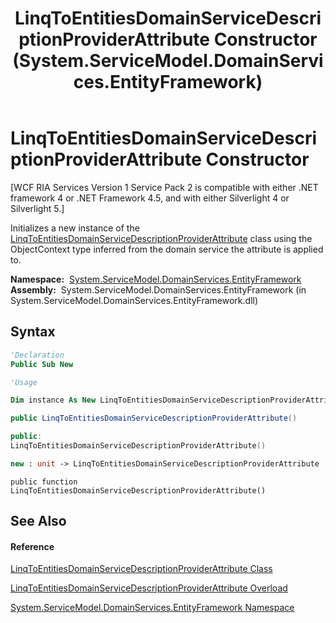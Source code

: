 ﻿---
title: LinqToEntitiesDomainServiceDescriptionProviderAttribute Constructor  (System.ServiceModel.DomainServices.EntityFramework)
TOCTitle: LinqToEntitiesDomainServiceDescriptionProviderAttribute Constructor
ms:assetid: M:System.ServiceModel.DomainServices.EntityFramework.LinqToEntitiesDomainServiceDescriptionProviderAttribute.#ctor
ms:mtpsurl: https://msdn.microsoft.com/en-us/library/system.servicemodel.domainservices.entityframework.linqtoentitiesdomainservicedescriptionproviderattribute.linqtoentitiesdomainservicedescriptionproviderattribute(v=VS.91)
ms:contentKeyID: 28755328
ms.date: 01/27/2012
mtps_version: v=VS.91
dev_langs:
- vb
- csharp
- c++
- fsharp
- jscript
api_location:
- System.ServiceModel.DomainServices.EntityFramework.dll
api_name:
- System.ServiceModel.DomainServices.EntityFramework.LinqToEntitiesDomainServiceDescriptionProviderAttribute..ctor
api_type:
- Managed
topic_type:
- apiref
- kbSyntax
product_family_name: VS
ROBOTS: INDEX,FOLLOW
---

# LinqToEntitiesDomainServiceDescriptionProviderAttribute Constructor

\[WCF RIA Services Version 1 Service Pack 2 is compatible with either .NET framework 4 or .NET Framework 4.5, and with either Silverlight 4 or Silverlight 5.\]

Initializes a new instance of the [LinqToEntitiesDomainServiceDescriptionProviderAttribute](ff423015\(v=vs.91\).md) class using the ObjectContext type inferred from the domain service the attribute is applied to.

**Namespace:**  [System.ServiceModel.DomainServices.EntityFramework](ff422378\(v=vs.91\).md)  
**Assembly:**  System.ServiceModel.DomainServices.EntityFramework (in System.ServiceModel.DomainServices.EntityFramework.dll)

## Syntax

``` vb
'Declaration
Public Sub New
```

``` vb
'Usage

Dim instance As New LinqToEntitiesDomainServiceDescriptionProviderAttribute()
```

``` csharp
public LinqToEntitiesDomainServiceDescriptionProviderAttribute()
```

``` c++
public:
LinqToEntitiesDomainServiceDescriptionProviderAttribute()
```

``` fsharp
new : unit -> LinqToEntitiesDomainServiceDescriptionProviderAttribute
```

``` jscript
public function LinqToEntitiesDomainServiceDescriptionProviderAttribute()
```

## See Also

#### Reference

[LinqToEntitiesDomainServiceDescriptionProviderAttribute Class](ff423015\(v=vs.91\).md)

[LinqToEntitiesDomainServiceDescriptionProviderAttribute Overload](ff422823\(v=vs.91\).md)

[System.ServiceModel.DomainServices.EntityFramework Namespace](ff422378\(v=vs.91\).md)

